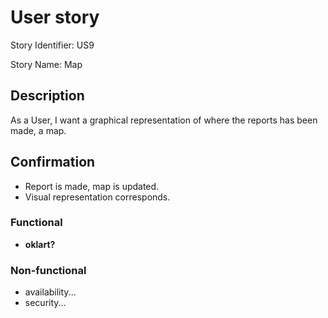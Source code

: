 # User story 

Story Identifier: US9

Story Name: Map

## Description 

As a User, I want a graphical representation of where the reports has been made, a map.

## Confirmation

- Report is made, map is updated.
- Visual representation corresponds. 

### Functional

- **oklart?**

### Non-functional

- availability...
- security...
